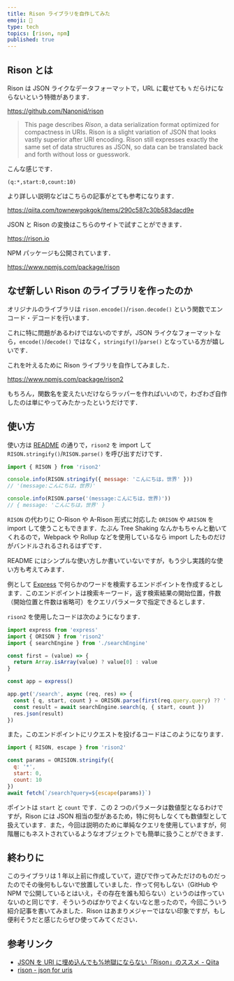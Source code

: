 ```yaml
---
title: Rison ライブラリを自作してみた
emoji: 🔗
type: tech
topics: [rison, npm]
published: true
---
```


## Rison とは

Rison は JSON ライクなデータフォーマットで，URL に載せても `%` だらけにならないという特徴があります．

https://github.com/Nanonid/rison

> This page describes _Rison_, a data serialization format optimized for compactness in URIs. Rison is a slight variation of JSON that looks vastly superior after URI encoding. Rison still expresses exactly the same set of data structures as JSON, so data can be translated back and forth without loss or guesswork.

こんな感じです．

```
(q:*,start:0,count:10)
```

より詳しい説明などはこちらの記事がとても参考になります．

https://qiita.com/townewgokgok/items/290c587c30b583dacd9e

JSON と Rison の変換はこちらのサイトで試すことができます．

https://rison.io

NPM パッケージも公開されています．

https://www.npmjs.com/package/rison

## なぜ新しい Rison のライブラリを作ったのか

オリジナルのライブラリは `rison.encode()`/`rison.decode()` という関数でエンコード・デコードを行います．

これに特に問題があるわけではないのですが，JSON ライクなフォーマットなら，`encode()`/`decode()` ではなく，`stringify()`/`parse()` となっている方が嬉しいです．

これを叶えるために Rison ライブラリを自作してみました．

https://www.npmjs.com/package/rison2

もちろん，関数名を変えたいだけならラッパーを作ればいいので，わざわざ自作したのは単にやってみたかったというだけです．

## 使い方

使い方は [README](https://github.com/kou64yama/rison2#readme) の通りで，`rison2` を import して `RISON.stringify()`/`RISON.parse()` を呼び出すだけです．

```js
import { RISON } from 'rison2'

console.info(RISON.stringify({ message: 'こんにちは，世界' }))
// '(message:こんにちは，世界)'

console.info(RISON.parse('(message:こんにちは，世界)'))
// { message: 'こんにちは，世界' }
```

`RISON` の代わりに O-Rison や A-Rison 形式に対応した `ORISON` や `ARISON` を import して使うこともできます．たぶん Tree Shaking なんかもちゃんと動いてくれるので，Webpack や Rollup などを使用しているなら import したものだけがバンドルされるされるはずです．

README にはシンプルな使い方しか書いていないですが，もう少し実践的な使い方も考えてみます．

例として [Express](https://expressjs.com) で何らかのワードを検索するエンドポイントを作成するとします．このエンドポイントは検索キーワード，返す検索結果の開始位置，件数（開始位置と件数は省略可）をクエリパラメータで指定できるとします．

`rison2` を使用したコードは次のようになります．

```js
import express from 'express'
import { ORISON } from 'rison2'
import { searchEngine } from './searchEngine'

const first = (value) => {
  return Array.isArray(value) ? value[0] : value
}

const app = express()

app.get('/search', async (req, res) => {
  const { q, start, count } = ORISON.parse(first(req.query.query) ?? '')
  const result = await searchEngine.search(q, { start, count })
  res.json(result)
})
```

また，このエンドポイントにリクエストを投げるコードはこのようになります．

```js
import { RISON, escape } from 'rison2'

const params = ORISION.stringify({
  q: '*',
  start: 0,
  count: 10
})
await fetch(`/search?query=${escape(params)}`)
```

ポイントは `start` と `count` です．この 2 つのパラメータは数値型となるわけですが，Rison には JSON 相当の型があるため，特に何もしなくても数値型として扱えています．また，今回は説明のために単純なクエリを使用していますが，何階層にもネストされているようなオブジェクトでも簡単に扱うことができます．

## 終わりに

このライブラリは 1 年以上前に作成していて，遊びで作ってみただけのものだったのでその後何もしないで放置していました．作って何もしない（GitHub や NPM で公開しているとはいえ，その存在を誰も知らない）というのは作っていないのと同じです．そういうのばかりでよくないなと思ったので，今回こういう紹介記事を書いてみました．Rison はあまりメジャーではない印象ですが，もし便利そうだと感じたらぜひ使ってみてください．

## 参考リンク

- [JSON を URI に埋め込んでも%地獄にならない「Rison」のススメ - Qiita](https://qiita.com/townewgokgok/items/290c587c30b583dacd9e)
- [rison - json for uris](https://web.archive.org/web/20130910064110/http://mjtemplate.org/examples/rison.html)
